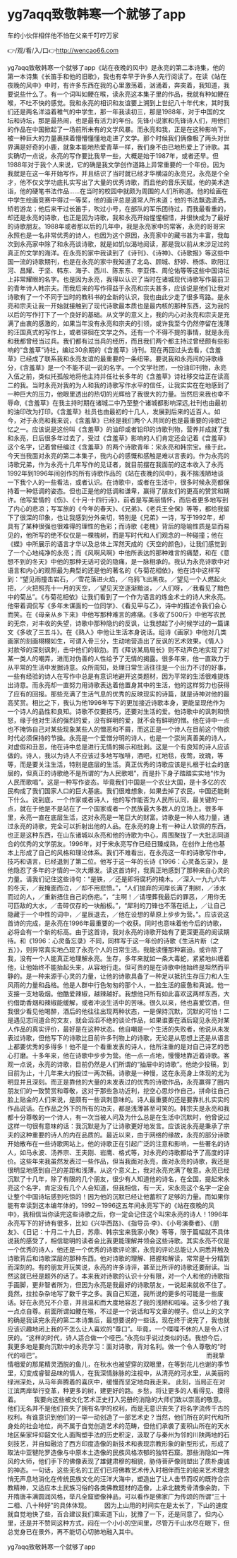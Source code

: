 # yg7aqq致敬韩寒一个就够了app
车的小伙伴相伴他不怕在父亲千叮咛万家

👉/观/看/入/口👉http://wencao66.com

yg7aqq致敬韩寒一个就够了app《站在夜晚的风中》是永亮的第二本诗集，他的第一本诗集《长笛手和他的旧歌》，我也有幸早于许多人先行阅读了。在读《站在夜晚的风中》中时，有许多东西在我的心里激荡着，汹涌着，奔突着，我知道，我要说些什么了。有一个词叫如鲠在喉，读永亮这本集子里的作品，我就有种如鲠在喉，不吐不快的感觉。我和永亮的相识和友谊要上溯到上世纪八十年代末，其时我们还是两名洋溢着稚气的中学生，那一年我读初三，那是1988年，对于中国的文坛和诗坛，那是最热闹，也是最有活力的年份。先锋小说家和先锋诗人们，用他们的作品在中国掀起了一场前所未有的文学风暴。而永亮和我，正是在这种影响下，被一种巨大的力量裹挟着懵懵懂懂地走进了文学。那个时候我们俩像极了两头对世界满是好奇的小鹿，就象本能地热爱青草一样，我们身不由已地热爱上了诗歌。其实确切一点说，永亮的写作要比我早一些，大概是始于1987年，或者还早。但1988年对于我个人来说，它的确是我文学创作道路上异常重要的一个年份。因为我就是在这一年开始写作，并且结识了当时就已经才华横溢的永亮兄，永亮是个全才，他不仅文学功底扎实写出了大量的优秀诗歌，而且他的音乐天赋，他的美术造诣，他的硬笔书法作品……在当时的校园中就颇为周围的人们所称道。他的绘画在中学生绘画竞赛中得过一等奖，他的画评总是道常人所未道；他的书法飘逸潇洒，矫若游龙；他后来干过长笛手，吹过小号，在部队的军乐团待过，而我最看重的，却还是永亮的诗歌，也正是因为诗歌，我和永亮开始惺惺相惜，并很快成为了最好的诗歌朋友。1988年或者那以后的几年中，我是永亮家中的常客，永亮的哥哥宋永照也是一名非常优秀的诗人，也因为这个原因，永亮家中的藏书甚为丰富，我每次到永亮家中除了和永亮谈诗歌，就是如饥似渴地阅读，那是我以前从未涉足过的真正的文学的海洋。在永亮的家中我读到了《诗刊》、《诗神》、《诗歌报》等这些中国一流的诗歌期刊，也是在永亮的家中我知道了北岛、顾城、舒婷、杨炼、欧阳江河、昌耀、于坚、韩东、海子、西川、陈东东、李亚伟、周伦佑等等这些中国诗坛上非常耀眼的名字。也是因为永亮，我得以认识了当时在诸城现代诗歌写作最前卫的青年诗人韩宗夫。而我后来的写作得益于永亮和宗夫甚多，应该说是他们让我对诗歌有了一个不同于当时的教科书的全新的认识，我也由此少走了很多弯路。是永亮和宗夫让我一开始就接触到了现代诗歌最本质也是最内核的那种东西，这为我的以后的写作打下了一个良好的基础。从文学的意义上，我的内心对永亮和宗夫是充满了由衷的感激的，如果当年没有永亮和宗夫的引领，或许我至今仍然停留在浅薄的汪国真式的写作上，或者徘徊在文学之外。还有一个不得不提的事情，就是永亮和我都曾经当过兵。我们都有过当兵的经历，而且我们两个都主持过曾经颇有些影响的“含羞草”诗社，编过30余期的《含羞草》诗刊。现在再回过头去看，《含羞草》已经成了联系我和永亮友谊的最重要的一条纽带。要说我和永亮间的诗歌缘分，《含羞草》是一个不能不说一说的名字。一个文学社团，一份油印刊物，永亮入伍之前，类似托孤般地将他主持并任社长多年的《含羞草》诗社移交给正在读高二的我。当时永亮对我的为人和我的诗歌写作水平的信任，让我实实在在地感到了一种巨大的压力，他眼里透出的热切的光辉给了我很大的力量。当然后来我也幸不辱命,《含羞草》在我主持时期在诸城二中乃至整个诸城都影响深远,社刊也由最初的油印改为打印。《含羞草》社员也由最初的十几人，发展到后来的近百人。如今，对于永亮和我来说，《含羞草》已经是我们两个人共同的也是最重要的诗歌记忆之一。应该说是这份叫《含羞草》的油印或者铅印的诗歌刊物，营养并成就了我和永亮，日后很多年过去了，受过《含羞草》影响的人们肯定还会记着《含羞草》这个名字，记着曾经编过《含羞草》的两个诗歌青年：宋永亮和韩宗宝。缘于此，今天当我面对永亮的第二本集子，我内心的感慨和感触是难以言表的。作为永亮的诗歌兄弟，作为永亮十几年写作的见证者，就目前摆在我面前的这本收入了永亮1992年到1996年间创作的所有诗歌作品的《站在夜晚的风中》，我不揣浅陋地谈一下我个人的一些看法，或者认识。在诗歌中，或者在生活中，很多时候永亮都保持着一种低调的姿态。但也正是他的低调和谦卑，赢得了朋友们的更高的赞赏和期许。他写爱情的《伤》、《十月·十四行诗》，前者是写美丽情怀，而后者更多地写到了内心的悲凉；写军旅的《今年的春天》、《兄弟》、《老兵王全保》等等，都给我留下了很深的印象，也让我感到分外亲切，特别是《兄弟》一诗，写于1992年，却具有了某种很强也很难得的理性的色彩；而诗歌《老槐》背后的隐喻性质是显而易见的，他所写的绝不仅仅是一棵槐树，而是写时代和人们观念的一种碰撞；他在《蝶》中所展示的语言才华以及总体上浑然天成的《天空的颜色》，让我们感觉到了一个心地纯净的永亮；而《风啊风啊》中他所表达的那种难言的痛楚，和在《意想不到的冬天》中他的那种无话可说的隐痛，是一脉相承的。我认为永亮诗歌中对语言和内心的观照最为典型的还是他的著名的《与菊花相依》，他在诗中这样写到：“望见雨撞击岩石，／雪花落进火焰，／乌鸦飞出黑夜。／望见一个人燃起火把，／火把照亮十一月的天空，／望见天空逐渐黯淡，／人们呀，／我看见了黯色中的菊丛”。《与菊花相依》让我们看到了一个作为语言的炼金术士的诗人宋永亮。他带着调侃写《多年未谋面的一位同学》、《看见甲与乙》，诗中的描述令我们会心而笑。在《母亲从乡下来》中他写那种难言的疼痛。《多收了500斤》中他写农民的无奈，对丰收的失望，诗歌中那种隐约的反讽，让我想起了小时候学过的一篇课文《多收了三五斗》。在《熟人》中他让生活本身说话。组诗《画家》中他对几类画家的刻画栩栩如生，可谓入骨三分，生动地营造出了反讽的艺术效果。《情人》对款爷的深刻讽刺，击中他们的软肋。而《拜访某局局长》则不动声色地实现了对某一类人的嘲弄，进而对伪善的人性给予了无情的揭露。很多年来，他一直致力于从平常的生活中发掘诗意。众所周知，处理日常生活往往是一个出力不讨的好事，一些有经验的诗人在写作中总是有意识地避开这类题材，因为平常的生活很难提炼出诗意。而永亮却一直努力用诗歌表达着他置身其中的生活，他的这样努力也获得了应有的回报。那些充满了生活气息的优秀的反映现实的诗篇，就是诗神对他的最高奖赏。相比之下，我认为他1996年写下的更加接近诗歌本身，更能呈现他作为一个诗人的品性和良知。诗歌不仅要技巧，还要对生活的爱。他诗歌中的讽刺和愤怒，缘于他对生活的强烈的爱，没有鲜明的爱，就不会有鲜明的憎。他在诗中一点也不掩饰自己对某些现象某些人的憎恶和不屑，而这正是一个诗人在目前这个物欲时代必须保持的节操。永亮是一个爱憎分明的诗人，也是一个崇尚真善美的诗人，对虚假和丑恶，他在诗中总是进行无情的揭示和批剥。这是一个有良知的诗人应该做的。诗人，我以为诗人不应该过多地写咖啡，酒吧，红地毯，夜莺，玫瑰，等等，而是要关注生活，特别是底层的生活。真正优秀的诗歌应该是扎根于社会的底层的，但真正的诗歌绝不是所谓的“为人民歌唱”，而是扑下身子踏踏实实地“作为人民而歌唱”。这是一种写作姿态。毕竟我们中国是一个农业大国，是十多亿的农民构成了我们国家人口的巨大基底。我们很难想象，如果去掉了农民，中国还能剩下什么。说到底，一个作家或者诗人，他的写作能否为人民所认同，最关键的一点，就在于他是不是站在了一个国家或者一个民族最大多数人的立场上。很多年里，永亮一直在底层生活，这对永亮是一笔巨大的财富。诗歌是一种人格力量，通过永亮的诗歌，完全可以折射出他的人品。在永亮的身上有一种让人钦佩的东西，也正是这种东西，在山东诸城以永亮和他的诗歌为中心，周围聚拢了一大批志同道合的优秀的文学朋友。1996年，对于宋永亮写作已经日臻成熟，在创作上他也基本上形成了自己的风格和理论体系。我们不难看出，在永亮这一年的诗歌写作中，技巧和语言，已经退到了第二位。他写于这一年的长诗《1996：心灵备忘录》，是他隐忍了多年的才情的一次大爆发。读这首诗时，我真正地感到了那种来自心灵的力量。请我们记住这些诗句：“是铁，／还是即将腐朽的楠木。／深入一九九六年的冬天，／我掩面而泣，／却不用悲愤。”，“人们抛弃的河岸长满了荆树，／涉水而过的人，／重新捂住自己的伤疤。”，“主啊！／请埋葬我最后的罪恶，／用你无可匹敌的大水，／击碎仅存的一块船板。”，“犀利的刀锋也不落在纸上，／让自己隐藏于一个中性的词中，／星辰退去，／他在设想的草原上步步为营。”。应该说这首诗的完成，是永亮在1996年最重要的一个收获。同时也意味着他今后的诗歌，必将会有一个新的标高。由于这首诗，我对永亮的诗歌开始有了更深更高的阅读期待。和《1996：心灵备忘录》不同，同样写于这一年份的诗歌《生活片断（之五）》，则异常真实地凸现了永亮个人的日常生活。我能读懂那种窘迫。或许除了我，没有一个人能真正地理解永亮。生存，多年来就如一条大毒蛇，紧紧地纠缠着他，让他始终不能抬起头来，从容地行走。但可贵的是在诗歌中他始终是坦然而平静的。是一种来源于心灵的力量，让他的诗歌具备了一种足以抵抗生存压力和人生风雨的力量和品格。他是人群中行色匆匆的那个人，一脸生活的疲惫和真诚。他一支接一支地吸烟。他酷爱辣椒，越辣越好。我想他只所有如此喜欢这两样东西，大约借助香烟和辣椒能缓解，或者冲淡生活中的苦味。很久以来，他也喜爱饮酒，但我很少看见他喝醉，酒后的他往往出现两种状态，一是保持沉默，沉默的可怕！二是遇见志同道合的文友，就会滔滔不绝的谈论作品，如果谁要在酒后窥见永亮对某人作品的真实评价，最好是在这种状态。他自嘲是一个生活的失败者，他说从未发表过诗歌，但他写下的诗歌比目前许多刊物上的诗歌，无论是从思想上还是从语言上都要优秀的多得多！他不是一个看重发表的诗人，他所注重的是对自己诗艺的悉心打磨。十多年来，他在诗歌中步步为营。他一点一点地，慢慢地靠近着诗歌。客观一点说，永亮的诗歌，目前仍然是人们所谓的“抽屉中的诗歌”。他绝少投稿，到目前为止，十几年来大约投过一两次稿。诗歌是一种慢，这在永亮身上体现的尤为明显并且深刻。而正是靠他的大量的未发表过的优秀的诗歌作品，永亮赢得了圈内朋友们的一致赞赏和尊敬，这对于那些急功近利，挖空心思炒作自己，拼命往自己脸上贴金的人们来说，是颇有一些讽刺意味的。诗人最重要的还是要靠扎扎实实的作品说话。在作品之外下的所有的功夫，都是浅薄甚至可笑的。韩宗夫是永亮和我都十分尊敬的一个诗人，有一次当被人问及为什么总是在生活中沉默时，他曾说过这样一句很有意味的话：我沉默是为了让诗歌更好地发言。应该说永亮是秉承了宗夫的这种重要的诗人的内在品质的。最近以来，由于网络的缘故，永亮的部分诗歌开始散布在一些诗歌网站上。他的诗歌正在引起广泛的注意和影响，一些著名的诗人，如马永波、汤养宗、王夫刚、岩鹰、格式等，对永亮的诗歌都给予了高度的评价。这些年来我虽然发表过一些作品，但当我面对永亮，面对永亮的诗歌，我还是很明显地感到自己的差距和浅薄。从这个意义上，我对永亮充满了敬意。永亮已经沉默了十几年，除了有限的几个朋友，很少有人知道他的诗名，在全国，提起宋永亮这个名字，肯定没有几个人会知道，但我相信，有一天，宋永亮这个名字一定会让整个中国诗坛感到吃惊的！因为他的沉默已经让他蓄积了足够的力量。而如果你能有幸读到这本编年体的，1992－1996这五年间永亮写下的《站在夜晚的风中》，我相信当你读完这些诗歌之后，你一定会记住这个叫宋永亮的诗人！1996年永亮写下的好诗有很多，比如《兴华西路》、《指导员·李》、《小号演奏者》、《朋友》、《日记：十月二十九日，苏鼎、韩宗宝来我家小聚》等等，限于篇幅就不具体说我的感受了，相信聪明的读者会比我更能理解并领会这些诗歌。其实永亮不仅是一个优秀的诗人，他还是一个优秀的诗歌评论家，永亮的评论总能让人洞悉并触及诗歌背后和诗歌深层的那种东西。他对诗歌的理解、把握和解读，常常是十分精到而深刻的。有的朋友开玩笑说，永亮的许多诗评，甚至比所评的诗歌还要耐读。当然这就已经是题外的话了。本来我对诗歌的认识十分有限，对一个人和他的诗歌指手画脚，更非智者所为，但因为永亮是我最好的诗歌朋友，一说起来就收不住了。竟然，拉拉杂杂地写了数千字之多。我自己知道，我所说的更多的可能是一些废话。好在永亮兄不介意，并且温和而大度地容忍了我的浅陋和呱噪。这多少给了我一点点自尊。前面所谓如鲠在喉，不过是一个说话和写文章的幌子。但以上的文字的确是我读完永亮的第二本诗集后，最想要说的一些话。现在终于说完了，我也就应该识趣地闭上我的不怎么让人喜欢的“尊口”。毕竟，一个喋喋不休的人是令人讨厌的。“这样的时代，诗人适合做一个哑巴。”永亮似乎说过类似的话。我想今后，我更多地是要向沉默中的永亮学习：面对诗歌，背对名利。做一个令人尊敬的“时代的哑巴”。　　　　　　　　　　　　　　　　　　　　　　　　　
　　而我挚情相爱的那尾精灵洒脱的鱼儿，在秋水也被望穿的双眼里，在等到花儿也谢的季节里，幻变成睿智品味的情人，在我深情脉脉的注视中，从清亮的河水里，从美丽的绿洲深处，从马年奔腾着的喜庆中，缓慢而坚定地向我走来。
此刻，当局正在对江滨两岸举行变革，种更多的树，建更好的路。乡愁，将让更多的人看得见、摸得着。
　　我要向这些被文化艺术正史打入另册的消隐的大师们致以崇高的敬意。他们无名并不是他们丧失了拥有名字的权利，而是无意识丧失了将名字流传千古的权利。有谁意识到他们的一举一动创造了一部艺术史？当然，他们所在的时代和所身处的社会地位，尚不属于自觉创造艺术的范畴，但他们承袭了麦积山所在的天水地区柴家坪仰韶文化人面陶塑手法的历史积淀，汲取了与秦州为邻的川陕两地的石刻技艺，并自如融洽了西方印度造像的新技术和表现宗教形象的新型形式，形成了取法中亚犍陀罗造像与中原本土造像的民族风格浓郁的独特石窟。那些消隐如一阵风的大师，他们手下的佛像表现了雄健肃穆的相貌，胁侍菩萨像则塑出了质朴虔诚的神态。一句话，这些无名的工匠们已将佛教艺术传入时相伴而生的舶来艺术理念悄无声息地消化在传统民族文化的汪洋大海中，塑造出了让人击节而叹的既符合宗教精神，又适应本土民族习俗的各类佛教题材的造像，上承北魏秀骨清像余韵，下开隋唐丰满圆润风格，举凡全窟塑像神品，可以看作是佛家广为传颂的所谓“三十二相、八十种好”的具体体现。
　　因为上山用的时间实在是太长了，下山的速度就自觉地快了些，百合建议我们乘索道下山，犹豫了一下，还是同意了。但内心里，还是并不赞同这种方式，闷在一个小小的空间里，尽管万千山水尽在眼下，但总觉身已在景外，再不能切心切肺地融入其中。

yg7aqq致敬韩寒一个就够了app
